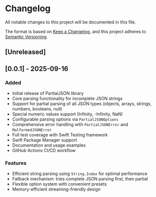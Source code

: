 # Changelog

All notable changes to this project will be documented in this file.

The format is based on [Keep a Changelog](https://keepachangelog.com/en/1.0.0/),
and this project adheres to [Semantic Versioning](https://semver.org/spec/v2.0.0.html).

## [Unreleased]

## [0.0.1] - 2025-09-16

### Added
- Initial release of PartialJSON library
- Core parsing functionality for incomplete JSON strings
- Support for partial parsing of all JSON types (objects, arrays, strings, numbers, booleans, null)
- Special numeric values support (Infinity, -Infinity, NaN)
- Configurable parsing options via `PartialJSONOptions`
- Comprehensive error handling with `PartialJSONError` and `MalformedJSONError`
- Full test coverage with Swift Testing framework
- Swift Package Manager support
- Documentation and usage examples
- GitHub Actions CI/CD workflow

### Features
- Efficient string parsing using `String.Index` for optimal performance
- Fallback mechanism: tries complete JSON parsing first, then partial
- Flexible option system with convenient presets
- Memory-efficient streaming-friendly design
